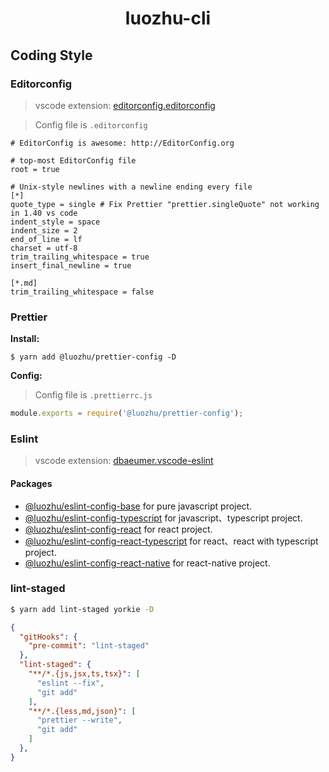<h1 align="center">luozhu-cli</h1>

## Coding Style

### Editorconfig

> vscode extension: [editorconfig.editorconfig](https://marketplace.visualstudio.com/items?itemName=EditorConfig.EditorConfig)

> Config file is `.editorconfig`

```
# EditorConfig is awesome: http://EditorConfig.org

# top-most EditorConfig file
root = true

# Unix-style newlines with a newline ending every file
[*]
quote_type = single # Fix Prettier "prettier.singleQuote" not working in 1.40 vs code
indent_style = space
indent_size = 2
end_of_line = lf
charset = utf-8
trim_trailing_whitespace = true
insert_final_newline = true

[*.md]
trim_trailing_whitespace = false
```

### Prettier

**Install:**

```$
$ yarn add @luozhu/prettier-config -D
```

**Config:**

> Config file is `.prettierrc.js`

```js
module.exports = require('@luozhu/prettier-config');
```

### Eslint

> vscode extension: [dbaeumer.vscode-eslint](https://marketplace.visualstudio.com/items?itemName=dbaeumer.vscode-eslint)

#### Packages

- [@luozhu/eslint-config-base](https://github.com/youngjuning/luozhu-cli/tree/main/packages/eslint-config-base#readme) for pure javascript project.
- [@luozhu/eslint-config-typescript](https://github.com/youngjuning/luozhu-cli/tree/main/packages/eslint-config-typescript#readme) for javascript、typescript project.
- [@luozhu/eslint-config-react](https://github.com/youngjuning/luozhu-cli/tree/main/packages/eslint-config-react#readme) for react project.
- [@luozhu/eslint-config-react-typescript](https://github.com/youngjuning/luozhu-cli/tree/main/packages/eslint-config-react-typescript#readme) for react、react with typescript project.
- [@luozhu/eslint-config-react-native](https://github.com/youngjuning/luozhu-cli/tree/main/packages/eslint-config-react-native#readme) for react-native project.

### lint-staged

```sh
$ yarn add lint-staged yorkie -D
```

```json
{
  "gitHooks": {
    "pre-commit": "lint-staged"
  },
  "lint-staged": {
    "**/*.{js,jsx,ts,tsx}": [
      "eslint --fix",
      "git add"
    ],
    "**/*.{less,md,json}": [
      "prettier --write",
      "git add"
    ]
  },
}
```
